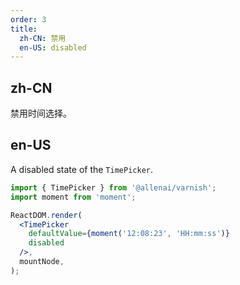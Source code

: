 ```yaml
---
order: 3
title:
  zh-CN: 禁用
  en-US: disabled
---
```


## zh-CN

禁用时间选择。

## en-US

A disabled state of the `TimePicker`.

```jsx
import { TimePicker } from '@allenai/varnish';
import moment from 'moment';

ReactDOM.render(
  <TimePicker
    defaultValue={moment('12:08:23', 'HH:mm:ss')}
    disabled
  />,
  mountNode,
);
```
